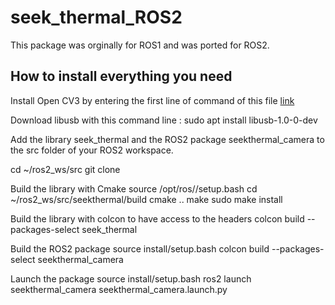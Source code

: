 # seek_thermal_ROS2

This package was orginally for ROS1 and was ported for ROS2.

## How to install everything you need

Install Open CV3 by entering the first line of command of this file [link](https://gist.githubusercontent.com/syneart/3e6bb68de8b6390d2eb18bff67767dcb/raw/OpenCV3.2withContrib.sh?fbclid=IwAR2uYKMEiVSCMom-KfYFPUw2ZbwvKziqvv-Y6mto9rkrnG6Btq1Cjrf_Plc)

Download libusb with this command line : sudo apt install libusb-1.0-0-dev

Add the library seek_thermal and the ROS2 package seekthermal_camera to the src folder of your ROS2 workspace.

cd ~/ros2_ws/src
git clone 



Build the library with Cmake
source /opt/ros/<distro>/setup.bash
cd ~/ros2_ws/src/seekthermal/build
cmake ..
make
sudo make install


Build the library with colcon to have access to the headers
colcon build --packages-select seek_thermal

Build the ROS2 package
source install/setup.bash
colcon build --packages-select seekthermal_camera

Launch the package
source install/setup.bash
ros2 launch seekthermal_camera seekthermal_camera.launch.py




